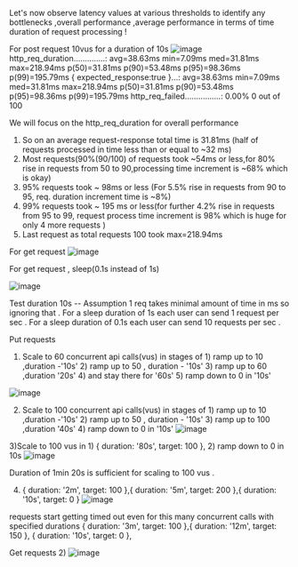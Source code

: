 

Let's now observe latency values at various thresholds to identify any bottlenecks ,overall performance ,average performance in terms of time duration of request processing !

For post request 10vus for a duration of 10s
![image](https://github.com/user-attachments/assets/0ea84548-d565-4a3a-89bf-e13d358f6abf)
http_req_duration..............: avg=38.63ms  min=7.09ms med=31.81ms  max=218.94ms p(50)=31.81ms  p(90)=53.48ms  p(95)=98.36ms  p(99)=195.79ms
    { expected_response:true }...: avg=38.63ms  min=7.09ms med=31.81ms  max=218.94ms p(50)=31.81ms  p(90)=53.48ms  p(95)=98.36ms  p(99)=195.79ms
http_req_failed................: 0.00%   0 out of 100

We will focus on the http_req_duration for overall performance
1) So on an average request-response total time is 31.81ms (half of requests processed in time less than or equal to ~32 ms)
2) Most requests(90%(90/100) of requests took ~54ms or less,for 80% rise in requests from 50 to 90,processing time increment is ~68% which is okay)
3) 95% requests took ~ 98ms or less (For 5.5% rise in requests from 90 to 95, req. duration increment time is ~8%)
4) 99% requests took ~ 195 ms or less(for further 4.2% rise in requests from 95 to 99, request process time increment is 98% which is huge for only 4 more requests )
5) Last request as total requests 100 took max=218.94ms

For get request
![image](https://github.com/user-attachments/assets/088ab68e-3159-45f6-b15b-06564a7a9c05)


For get request , sleep(0.1s instead of 1s)

![image](https://github.com/user-attachments/assets/b3f6529b-b04f-41e0-9c65-e835a2805e1f)




Test duration 10s -- 
Assumption 1 req takes minimal amount of time in ms so ignoring that .
For a sleep duration of 1s each user can send 1 request per sec .
For a sleep duration of 0.1s each user can send 10 requests per sec .

Put requests
1) Scale to 60 concurrent api calls(vus) in stages of 1) ramp up  to 10 ,duration -'10s' 2) ramp up to 50 , duration - '10s' 3) ramp up to 60 ,duration '20s' 4) and stay there for '60s' 5) ramp down to 0 in '10s'

![image](https://github.com/user-attachments/assets/a3783664-f6ec-4e3c-adfd-9117af8bf2eb)

2) Scale to 100 concurrent api calls(vus) in stages of 1) ramp up  to 10 ,duration -'10s' 2) ramp up to 50 , duration - '10s' 3) ramp up to 100 ,duration '40s'  4) ramp down to 0 in '10s'
![image](https://github.com/user-attachments/assets/37983e65-9742-40c1-9964-547c7cd216bf)

3)Scale to 100 vus in 1) { duration: '80s', target: 100 }, 2) ramp down to 0 in 10s
![image](https://github.com/user-attachments/assets/3289edbc-6136-450e-97f2-139e0437bf8e)

Duration of 1min 20s is sufficient for scaling to 100 vus .

4)   { duration: '2m', target: 100 },{ duration: '5m', target: 200 },{ duration: '10s', target: 0 }
![image](https://github.com/user-attachments/assets/0316ea8e-2315-423b-a7df-fcfa0ef1482b)

requests start getting timed out even for this many concurrent calls with specified durations { duration: '3m', target: 100 },{ duration: '12m', target: 150 },  { duration: '10s', target: 0 }, 



Get requests
2)
![image](https://github.com/user-attachments/assets/d78c6f76-2d5e-4468-b644-18ab09eb7081)





   
   

